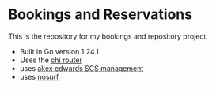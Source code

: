 # Bookings and Reservations
This is the repository for my bookings and repository project.

- Built in Go version 1.24.1
- Uses the [chi router](https://github.com/go-chi/chi)
- uses [akex edwards SCS management](https://github.com/alexedwards/scs)
- uses [nosurf](https://github.com/justinas/nosurf) 